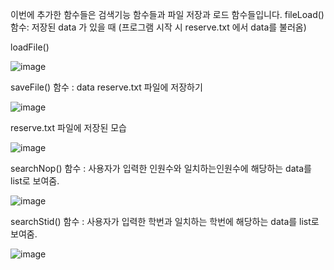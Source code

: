 이번에 추가한 함수들은 검색기능 함수들과 파일 저장과 로드 함수들입니다. fileLoad() 함수: 저장된 data 가 있을 때 (프로그램 시작 시 reserve.txt 에서 data를 불러옴)

loadFile()

![image](https://user-images.githubusercontent.com/74346159/118676275-3a40c480-b836-11eb-9b42-8ebe3003b6c2.png)

saveFile() 함수 : data reserve.txt 파일에 저장하기

![image](https://user-images.githubusercontent.com/74346159/118676335-47f64a00-b836-11eb-9743-47d359925c23.png)

reserve.txt 파일에 저장된 모습

![image](https://user-images.githubusercontent.com/74346159/118676393-55133900-b836-11eb-8a72-e1e7d655e348.png)

searchNop() 함수 : 사용자가 입력한 인원수와 일치하는인원수에 해당하는 data를 list로 보여줌.

![image](https://user-images.githubusercontent.com/74346159/118676431-5cd2dd80-b836-11eb-91cd-f91e30504442.png)

searchStid() 함수 : 사용자가 입력한 학번과 일치하는 학번에 해당하는 data를 list로 보여줌.

![image](https://user-images.githubusercontent.com/74346159/118676467-63f9eb80-b836-11eb-90b1-959e72986430.png)

